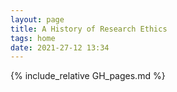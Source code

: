 ```yaml
---
layout: page
title: A History of Research Ethics
tags: home
date: 2021-27-12 13:34
---
```


{% include_relative GH_pages.md %}
